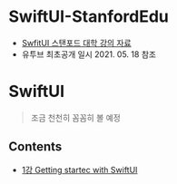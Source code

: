 # SwiftUI-StanfordEdu
* [SwfitUI 스탠포드 대학 강의 자료](https://www.youtube.com/channel/UC-EnprmCZ3OXyAoG7vjVNCA)
* 유투브 최초공개 일시 2021. 05. 18 참조

# SwiftUI 

> 조금 천천히 꼼꼼히 볼 예정

## Contents
* [1강 Getting startec with SwiftUI](https://github.com/HwangWoonChun/SwiftUI-StanfordEdu/Rect)
